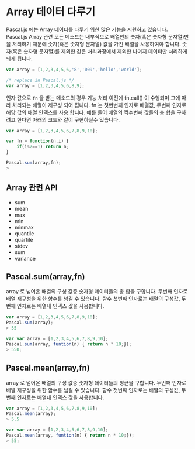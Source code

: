 # Array 데이터 다루기
Pascal.js 에는 Array 데이터를 다루기 위한 많은 기능을 지원하고 있습니다. Pascal.js Array 관련 모든 메소드는 내부적으로 배열안의 숫자(혹은 숫자형 문자열)만을 처리하기 때문에  숫자(혹은 숫자형 문자열) 값을 가진 배열을 사용하여야 합니다. 
숫자(혹은 숫자형 문자열)를 제외한 값은 처리과정에서 제외한 나머지 데이터만 처리하게 되게 됩니다. 

```javascript
var array = [1,2,3,4,5,6,'8','009','hello','world'];

/* replace in Pascal.js */
var array = [1,2,3,4,5,6,8,9]; 
```

인자 값으로 `fn` 을 받는 메소드의 경우 기능 처리 이전에 fn.call() 이 수행되며 그에 따라 처리되는 배열이 제구성 되어 집니다. 
fn 는 첫번번째 인자로 배열값, 두번째 인자로 해당 값의 배열 인덱스를 사용 합니다. 
예를 들어 배열의 짝수번째 값들의 총 합을 구하려고 한다면 아래의 코드와 같이 구현하실수 있습니다.

```javascript
var array = [1,2,3,4,5,6,7,8,9,10];

var fn = function(n,i) {	
	if(i%2==1) return n;
}

Pascal.sum(array,fn);
> 
``` 

## Array 관련 API

* sum
* mean
* max
* min
* minmax
* quantile
* quartile
* stdev
* sum
* variance

## Pascal.sum(array,fn) 
array 로 넘어온 배열의 구성 값중 숫자형 데이터들의 총 합을 구합니다. 두번째 인자로 배열 재구성을 위한 함수를 넘길 수 있습니다. 
함수 첫번째 인자로는 배열의 구성값, 두번째 인자로는 배열내 인덱스 값을 사용합니다. 

```javascript
var array = [1,2,3,4,5,6,7,8,9,10]; 
Pascal.sum(array);
> 55

var var array = [1,2,3,4,5,6,7,8,9,10]; 
Pascal.sum(array, funtion(n) { return n * 10;});
> 550;
```
## Pascal.mean(array,fn) 
array 로 넘어온 배열의 구성 값중 숫자형 데이터들의 평균을 구합니다. 두번째 인자로 배열 재구성을 위한 함수를 넘길 수 있습니다. 
함수 첫번째 인자로는 배열의 구성값, 두번째 인자로는 배열내 인덱스 값을 사용합니다. 

```javascript
var array = [1,2,3,4,5,6,7,8,9,10]; 
Pascal.mean(array);
> 5.5

var var array = [1,2,3,4,5,6,7,8,9,10]; 
Pascal.mean(array, funtion(n) { return n * 10;});
> 55;
```


